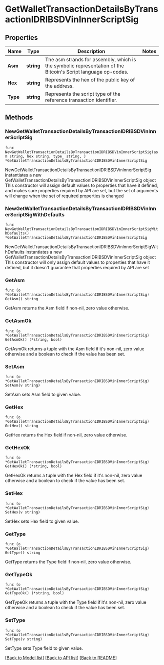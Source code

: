 # GetWalletTransactionDetailsByTransactionIDRIBSDVinInnerScriptSig

## Properties

Name | Type | Description | Notes
------------ | ------------- | ------------- | -------------
**Asm** | **string** | The asm strands for assembly, which is the symbolic representation of the Bitcoin&#39;s Script language op-codes. | 
**Hex** | **string** | Represents the hex of the public key of the address. | 
**Type** | **string** | Represents the script type of the reference transaction identifier. | 

## Methods

### NewGetWalletTransactionDetailsByTransactionIDRIBSDVinInnerScriptSig

`func NewGetWalletTransactionDetailsByTransactionIDRIBSDVinInnerScriptSig(asm string, hex string, type_ string, ) *GetWalletTransactionDetailsByTransactionIDRIBSDVinInnerScriptSig`

NewGetWalletTransactionDetailsByTransactionIDRIBSDVinInnerScriptSig instantiates a new GetWalletTransactionDetailsByTransactionIDRIBSDVinInnerScriptSig object
This constructor will assign default values to properties that have it defined,
and makes sure properties required by API are set, but the set of arguments
will change when the set of required properties is changed

### NewGetWalletTransactionDetailsByTransactionIDRIBSDVinInnerScriptSigWithDefaults

`func NewGetWalletTransactionDetailsByTransactionIDRIBSDVinInnerScriptSigWithDefaults() *GetWalletTransactionDetailsByTransactionIDRIBSDVinInnerScriptSig`

NewGetWalletTransactionDetailsByTransactionIDRIBSDVinInnerScriptSigWithDefaults instantiates a new GetWalletTransactionDetailsByTransactionIDRIBSDVinInnerScriptSig object
This constructor will only assign default values to properties that have it defined,
but it doesn't guarantee that properties required by API are set

### GetAsm

`func (o *GetWalletTransactionDetailsByTransactionIDRIBSDVinInnerScriptSig) GetAsm() string`

GetAsm returns the Asm field if non-nil, zero value otherwise.

### GetAsmOk

`func (o *GetWalletTransactionDetailsByTransactionIDRIBSDVinInnerScriptSig) GetAsmOk() (*string, bool)`

GetAsmOk returns a tuple with the Asm field if it's non-nil, zero value otherwise
and a boolean to check if the value has been set.

### SetAsm

`func (o *GetWalletTransactionDetailsByTransactionIDRIBSDVinInnerScriptSig) SetAsm(v string)`

SetAsm sets Asm field to given value.


### GetHex

`func (o *GetWalletTransactionDetailsByTransactionIDRIBSDVinInnerScriptSig) GetHex() string`

GetHex returns the Hex field if non-nil, zero value otherwise.

### GetHexOk

`func (o *GetWalletTransactionDetailsByTransactionIDRIBSDVinInnerScriptSig) GetHexOk() (*string, bool)`

GetHexOk returns a tuple with the Hex field if it's non-nil, zero value otherwise
and a boolean to check if the value has been set.

### SetHex

`func (o *GetWalletTransactionDetailsByTransactionIDRIBSDVinInnerScriptSig) SetHex(v string)`

SetHex sets Hex field to given value.


### GetType

`func (o *GetWalletTransactionDetailsByTransactionIDRIBSDVinInnerScriptSig) GetType() string`

GetType returns the Type field if non-nil, zero value otherwise.

### GetTypeOk

`func (o *GetWalletTransactionDetailsByTransactionIDRIBSDVinInnerScriptSig) GetTypeOk() (*string, bool)`

GetTypeOk returns a tuple with the Type field if it's non-nil, zero value otherwise
and a boolean to check if the value has been set.

### SetType

`func (o *GetWalletTransactionDetailsByTransactionIDRIBSDVinInnerScriptSig) SetType(v string)`

SetType sets Type field to given value.



[[Back to Model list]](../README.md#documentation-for-models) [[Back to API list]](../README.md#documentation-for-api-endpoints) [[Back to README]](../README.md)



